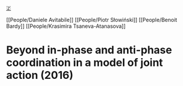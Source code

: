[🇿](zotero://select/library/items/P9MW6CRQ)

[[People/Daniele Avitabile]] [[People/Piotr Słowiński]] [[People/Benoit Bardy]] [[People/Krasimira Tsaneva-Atanasova]] 
# Beyond in-phase and anti-phase coordination in a model of joint action (2016)

